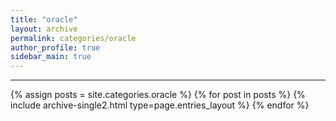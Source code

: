 ```yaml
---
title: "oracle"
layout: archive
permalink: categories/oracle
author_profile: true
sidebar_main: true
---
```


<!-- 공백이 포함되어 있는 카테고리 이름의 경우 site.categories['a b c'] 이런식으로! -->

---

{% assign posts = site.categories.oracle %}
{% for post in posts %} {% include archive-single2.html type=page.entries_layout %} {% endfor %}